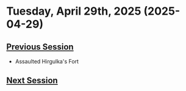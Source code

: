 # Tuesday, April 29th, 2025 (2025-04-29)

## [Previous Session](./2025-04-10.md)

- Assaulted Hirgulka's Fort

## [Next Session](./2025-xx-xx)

